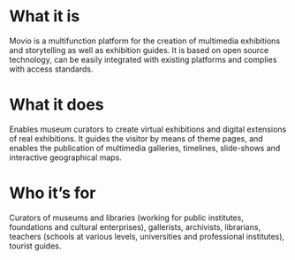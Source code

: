 
# What it is

Movio is a multifunction platform for the creation of multimedia exhibitions and storytelling as well as exhibition guides. It is based on open source technology, can be easily integrated with existing platforms and complies with access standards.

# What it does

Enables museum curators to create virtual exhibitions and digital extensions of real exhibitions. It guides the visitor by means of theme pages, and enables the publication of multimedia galleries, timelines, slide-shows and interactive geographical maps.

# Who it’s for

Curators of museums and libraries (working for public institutes, foundations and cultural enterprises), gallerists, archivists, librarians, teachers (schools at various levels, universities and professional institutes), tourist guides.
